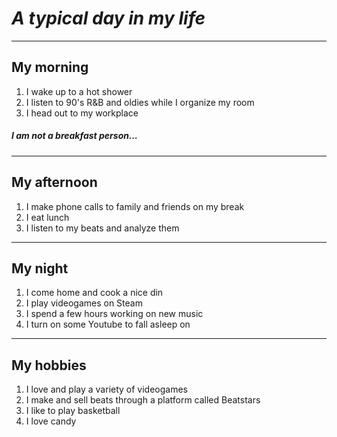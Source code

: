# *A typical day in my life*
---
## My morning
1. I wake up to a hot shower
2. I listen to 90's R&B and oldies while I organize my room
3. I head out to my workplace
##### I am not a breakfast person...
---
## My afternoon
1. I make phone calls to family and friends on my break
2. I eat lunch
3. I listen to my beats and analyze them
---
## My night
1. I come home and cook a nice din
2. I play videogames on Steam
3. I spend a few hours working on new music
4. I turn on some Youtube to fall asleep on
---
## My hobbies
1. I love and play a variety of videogames
2. I make and sell beats through a platform called Beatstars
3. I like to play basketball
4. I love candy
